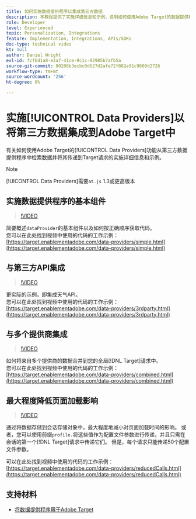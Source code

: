 ```yaml
---
title: 如何实施数据提供程序以集成第三方数据
description: 本教程提供了实施详细信息和示例，说明如何使用Adobe Target的数据提供程序功能从第三方数据提供程序中检索数据，并将其传递到Target请求。
role: Developer
level: Experienced
topic: Personalization, Integrations
feature: Implementation, Integrations, APIs/SDKs
doc-type: technical video
kt: null
author: Daniel Wright
exl-id: fcf6d1a8-e2a7-41ce-9c1c-02985b7afb5a
source-git-commit: 80208b3ecbc0d627d2afe72f882e91c9800d2726
workflow-type: tm+mt
source-wordcount: '256'
ht-degree: 0%

---
```


# 实施[!UICONTROL Data Providers]以将第三方数据集成到Adobe Target中

有关如何使用Adobe Target的[!UICONTROL Data Providers]功能从第三方数据提供程序中检索数据并将其传递到Target请求的实施详细信息和示例。

>[!NOTE]
>
>[!UICONTROL Data Providers]需要`at.js` 1.3或更高版本

## 实施数据提供程序的基本组件

>[!VIDEO](https://video.tv.adobe.com/v/33359/?quality=12&captions=chi_hans)

简要概述`dataProvider`的基本组件以及如何按正确顺序获取代码。\
您可以在此处找到视频中使用的代码的工作示例：
[https://target.enablementadobe.com/data-providers/simple.html](https://target.enablementadobe.com/data-providers/simple.html)

## 与第三方API集成

>[!VIDEO](https://video.tv.adobe.com/v/33360?captions=chi_hans)

更实际的示例，即集成天气API。\
您可以在此处找到视频中使用的代码的工作示例：
[https://target.enablementadobe.com/data-providers/3rdparty.html](https://target.enablementadobe.com/data-providers/3rdparty.html)

## 与多个提供商集成

>[!VIDEO](https://video.tv.adobe.com/v/36824?captions=chi_hans)

如何将来自多个提供商的数据合并到您的全局[!DNL Target]请求中。\
您可以在此处找到视频中使用的代码的工作示例：
[https://target.enablementadobe.com/data-providers/combined.html](https://target.enablementadobe.com/data-providers/combined.html)

## 最大程度降低页面加载影响

>[!VIDEO](https://video.tv.adobe.com/v/36825?captions=chi_hans)

通过将数据存储到会话存储对象中，最大程度地减小对页面加载时间的影响。 或者，您可以使用前缀`profile.`将这些值作为配置文件参数进行传递，并且只需在会话的第一个[!DNL Target]请求中传递它们。 但是，每个请求只能传递50个配置文件参数。

可以在此处找到视频中使用的代码的工作示例：[https://target.enablementadobe.com/data-providers/reducedCalls.html](https://target.enablementadobe.com/data-providers/reducedCalls.html)

## 支持材料

* [将数据提供程序用于Adobe Target](use-data-providers-to-integrate-third-party-data.md)
